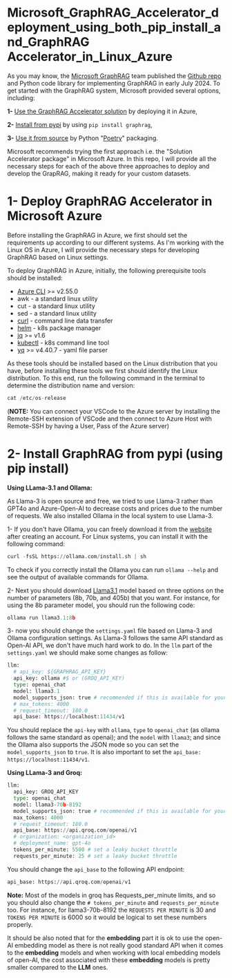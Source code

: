 # Microsoft_GraphRAG_Accelerator_deployment_using_both_pip_install_and_GraphRAG Accelerator_in_Linux_Azure
As you may know, the [Microsoft GraphRAG](https://microsoft.github.io/graphrag/) team published the [Github repo](https://github.com/microsoft/graphrag) and Python code library for implementing GraphRAG in early July 2024. To get started with the GraphRAG system, Microsoft provided several options, including:

**1-** [Use the GraphRAG Accelerator solution](https://github.com/Azure-Samples/graphrag-accelerator) by deploying it in Azure,  

**2-** [Install from pypi](https://pypi.org/project/graphrag/) by using ```pip install graphrag```,

**3-** [Use it from source](https://microsoft.github.io/graphrag/posts/developing/) by Python "[Poetry](https://python-poetry.org/docs/#installing-with-pipx)" packaging.

Microsoft recommends trying the first approach i.e. the "Solution Accelerator package" in Microsoft Azure. In this repo, I will provide all the necessary steps for each of the above three approaches to deploy and develop the GrapRAG, making it ready for your custom datasets.


# 1- Deploy GraphRAG Accelerator in Microsoft Azure
Before installing the GraphRAG in Azure, we first should set the requirements up according to our different systems. As I'm working with the Linux OS in Azure, I will provide the necessary steps for developing GraphRAG based on Linux settings.

To deploy GraphRAG in Azure, initially, the following prerequisite tools should be installed:
* [Azure CLI](https://learn.microsoft.com/en-us/cli/azure/install-azure-cli) >= v2.55.0
* awk - a standard linux utility
* cut - a standard linux utility
* sed - a standard linux utility
* [curl](https://curl.se) - command line data transfer
* [helm](https://helm.sh/docs/intro/install) - k8s package manager
* [jq](https://jqlang.github.io/jq/download) >= v1.6
* [kubectl](https://kubernetes.io/docs/tasks/tools) - k8s command line tool
* [yq](https://github.com/mikefarah/yq?tab=readme-ov-file#install) >= v4.40.7 - yaml file parser

As these tools should be installed based on the Linux distribution that you have, before installing these tools we first should identify the Linux distribution. To this end, run the following command in the terminal to determine the distribution name and version:
```python
cat /etc/os-release
```


(**NOTE:** You can connect your VSCode to the Azure server by installing the Remote-SSH extension of VSCode and then connect to Azure Host with Remote-SSH by having a User, Pass of the Azure server)

# 2- Install GraphRAG from pypi (using pip install)

**Using LLama-3.1 and Ollama:**

As Llama-3 is  open source and free, we tried to use Llama-3 rather than GPT4o and Azure-Open-AI to decrease costs and prices due to the number of requests. We also installed Ollama in the local system to use Llama-3.

1- If you don't have Ollama, you can freely download it from the [website](https://ollama.com/) after creating an account. For Linux systems, you can install it with the following command:
```python
curl -fsSL https://ollama.com/install.sh | sh
```

To check if you correctly install the Ollama you can run ```ollama --help``` and see the output of available commands for Ollama.

2- Next you should download [Llama3.1](https://ollama.com/library/llama3.1) model based on three options on the number of parameters (8b, 70b, and 405b) that you want. For instance, for using the 8b parameter model, you should run the following code:
```python
ollama run llama3.1:8b
```

3- now you should change the ```settings.yaml``` file based on Llama-3 and Ollama configuration settings. As Llama-3 follows the same API standard as Open-AI API, we don't have much hard work to do. In the ```llm``` part of the ```settings.yaml``` we should make some changes as follow:
```python
llm:
  # api_key: ${GRAPHRAG_API_KEY}
  api_key: ollama #$ or (GROQ_API_KEY)
  type: openai_chat
  model: llama3.1
  model_supports_json: true # recommended if this is available for your model.
  # max_tokens: 4000
  # request_timeout: 180.0
  api_base: https://localhost:11434/v1
```
You should replace the ```api-key``` with ```ollama```, ```type``` to ```openai_chat``` (as ollama follows the same standard as openai); and the ```model``` with ```llama3```; and since the Ollama also supports the JSON mode so you can set the ```model_supports_json``` to ```true```.
It is also important to set the ```api_base: https://localhost:11434/v1```. 

**Using LLama-3 and Groq:**
```python
llm:
  api_key: GROQ_API_KEY
  type: openai_chat
  model: llama3-70b-8192
  model_supports_json: true # recommended if this is available for your model.
  max_tokens: 4000
  # request_timeout: 180.0
  api_base: https://api.qroq.com/openai/v1
  # organization: <organization_id>
  # deployment_name: gpt-4o
  tokens_per_minute: 5500 # set a leaky bucket throttle
  requests_per_minute: 25 # set a leaky bucket throttle
```
You should change the ```api_base``` to the following API endpoint:
```python
api_base: https://api.qroq.com/openai/v1
```

**Note:** Most of the models in groq has Requests_per_minute limits, and so you should also change the ```# tokens_per_minute``` and ```requests_per_minute``` too.
For instance, for llama3-70b-8192 the ```REQUESTS PER MINUTE``` is 30 and ```TOKENS PER MINUTE``` is 6000 so it would be logical to set these numbers properly.

It should be also noted that for the **embedding** part it is ok to use the open-AI embedding model as there is not really good standard API when it comes to the **embedding** models and when working with local embedding models of open-AI, the cost associated with these **embedding** models is pretty smaller compared to the **LLM** ones.






